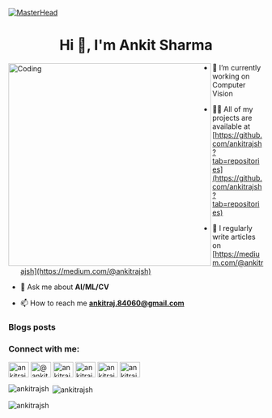 [![MasterHead](https://media3.giphy.com/media/nUhKsxE17i3TCNaJnV/200w.gif)](https://ankitrajsh.io)

<h1 align="center">Hi 👋, I'm Ankit Sharma</h1>
<!--
<h3 align="center">A passionate ML Engineer from IIT Hyderabad</h3>
-->
<img align="left" alt="Coding" width="400" src="https://cdn.dribbble.com/users/1162077/screenshots/3848914/programmer.gif">

<!--
<p align="left"> <img src="https://komarev.com/ghpvc/?username=ankitrajsh&label=Profile%20views&color=0e75b6&style=flat" alt="ankitrajsh" /> </p>

<p align="left"> <a href="https://github.com/ryo-ma/github-profile-trophy"><img src="https://github-profile-trophy.vercel.app/?username=ankitrajsh" alt="ankitrajsh" /></a> </p>

<p align="left"> <a href="https://twitter.com/ankitrajsh" target="blank"><img
 src="https://img.shields.io/twitter/follow/ankitrajsh?logo=twitter&style=for-the-badge" alt="ankitrajsh" /></a> </p>
-->
- 🔭 I’m currently working on Computer Vision

- 👨‍💻 All of my projects are available at [https://github.com/ankitrajsh?tab=repositories](https://github.com/ankitrajsh?tab=repositories)

- 📝 I regularly write articles on [https://medium.com/@ankitrajsh](https://medium.com/@ankitrajsh)

- 💬 Ask me about **AI/ML/CV**

- 📫 How to reach me **ankitraj.84060@gmail.com**

### Blogs posts
<!-- BLOG-POST-LIST:START -->
<!-- BLOG-POST-LIST:END -->

<h3 align="left">Connect with me:</h3>
<p align="left">
<!--
<a href="https://twitter.com/ankitrajsh" target="blank"><img align="center" src="https://raw.githubusercontent.com/rahuldkjain/github-profile-readme-generator/master/src/images/icons/Social/twitter.svg" alt="ankitrajsh" height="30" width="40" /></a>
-->
<!--

<a href="https://stackoverflow.com/users/25038174" target="blank"><img align="center" src="https://raw.githubusercontent.com/rahuldkjain/github-profile-readme-generator/master/src/images/icons/Social/stack-overflow.svg" alt="25038174" height="30" width="40" /></a>
-->


<!--
<a href="https://instagram.com/ankitrajsh" target="blank"><img align="center" src="https://raw.githubusercontent.com/rahuldkjain/github-profile-readme-generator/master/src/images/icons/Social/instagram.svg" alt="ankitrajsh" height="30" width="40" /></a>
-->
<a href="https://linkedin.com/in/ankitrajsh" target="blank"><img align="center" src="https://raw.githubusercontent.com/rahuldkjain/github-profile-readme-generator/master/src/images/icons/Social/linked-in-alt.svg" alt="ankitrajsh" height="30" width="40" /></a>
<a href="https://medium.com/@ankitrajsh" target="blank"><img align="center" src="https://raw.githubusercontent.com/rahuldkjain/github-profile-readme-generator/master/src/images/icons/Social/medium.svg" alt="@ankitrajsh" height="30" width="40" /></a>
<a href="https://www.geeksforgeeks.org/user/ankitrajsh/" target="blank"><img align="center" src="https://raw.githubusercontent.com/rahuldkjain/github-profile-readme-generator/master/src/images/icons/Social/geeksforgeeks.svg" alt="ankitrajsh" height="30" width="40" /></a>
<a href="https://kaggle.com/ankitrajsh" target="blank"><img align="center" src="https://raw.githubusercontent.com/rahuldkjain/github-profile-readme-generator/master/src/images/icons/Social/kaggle.svg" alt="ankitrajsh" height="30" width="40" /></a>
<a href="https://www.hackerrank.com/ankitrajsh" target="blank"><img align="center" src="https://raw.githubusercontent.com/rahuldkjain/github-profile-readme-generator/master/src/images/icons/Social/hackerrank.svg" alt="ankitrajsh" height="30" width="40" /></a>
<a href="https://ankitrajsh.netlify.app" target="blank"><img align="center" src="https://rjksharma.com/wp-content/uploads/2024/06/rjksharma_profile-1-e1709402382953-1.png" alt="ankitrajsh" height="30" width="40" /></a>


<!--
<a href="https://www.youtube.com/c/karshx" target="blank"><img align="center" src="https://raw.githubusercontent.com/rahuldkjain/github-profile-readme-generator/master/src/images/icons/Social/youtube.svg" alt="karhx" height="30" width="40" /></a>
<a href="https://www.codechef.com/users/ankitrajsh" target="blank"><img align="center" src="https://cdn.jsdelivr.net/npm/simple-icons@3.1.0/icons/codechef.svg" alt="ankitrajsh" height="30" width="40" /></a>

-->




<!--
<a href="https://discord.gg/jUEYpNyZ" target="blank"><img align="center" src="https://raw.githubusercontent.com/rahuldkjain/github-profile-readme-generator/master/src/images/icons/Social/discord.svg" alt="jUEYpNyZ" height="30" width="40" /></a>
</p>



<h3 align="left">Languages and Tools:</h3>
<p align="left"> <a href="https://www.arduino.cc/" target="_blank" rel="noreferrer"> <img src="https://cdn.worldvectorlogo.com/logos/arduino-1.svg" alt="arduino" width="40" height="40"/> </a> <a href="https://azure.microsoft.com/en-in/" target="_blank" rel="noreferrer"> <img src="https://www.vectorlogo.zone/logos/microsoft_azure/microsoft_azure-icon.svg" alt="azure" width="40" height="40"/> </a> <a href="https://www.blender.org/" target="_blank" rel="noreferrer"> <img src="https://download.blender.org/branding/community/blender_community_badge_white.svg" alt="blender" width="40" height="40"/> </a> <a href="https://www.w3schools.com/css/" target="_blank" rel="noreferrer"> <img src="https://raw.githubusercontent.com/devicons/devicon/master/icons/css3/css3-original-wordmark.svg" alt="css3" width="40" height="40"/> </a> <a href="https://d3js.org/" target="_blank" rel="noreferrer"> <img src="https://raw.githubusercontent.com/devicons/devicon/master/icons/d3js/d3js-original.svg" alt="d3js" width="40" height="40"/> </a> <a href="https://www.docker.com/" target="_blank" rel="noreferrer"> <img src="https://raw.githubusercontent.com/devicons/devicon/master/icons/docker/docker-original-wordmark.svg" alt="docker" width="40" height="40"/> </a> <a href="https://firebase.google.com/" target="_blank" rel="noreferrer"> <img src="https://www.vectorlogo.zone/logos/firebase/firebase-icon.svg" alt="firebase" width="40" height="40"/> </a> <a href="https://git-scm.com/" target="_blank" rel="noreferrer"> <img src="https://www.vectorlogo.zone/logos/git-scm/git-scm-icon.svg" alt="git" width="40" height="40"/> </a> <a href="https://heroku.com" target="_blank" rel="noreferrer"> <img src="https://www.vectorlogo.zone/logos/heroku/heroku-icon.svg" alt="heroku" width="40" height="40"/> </a> <a href="https://www.w3.org/html/" target="_blank" rel="noreferrer"> <img src="https://raw.githubusercontent.com/devicons/devicon/master/icons/html5/html5-original-wordmark.svg" alt="html5" width="40" height="40"/> </a> <a href="https://developer.mozilla.org/en-US/docs/Web/JavaScript" target="_blank" rel="noreferrer"> <img src="https://raw.githubusercontent.com/devicons/devicon/master/icons/javascript/javascript-original.svg" alt="javascript" width="40" height="40"/> </a> <a href="https://kubernetes.io" target="_blank" rel="noreferrer"> <img src="https://www.vectorlogo.zone/logos/kubernetes/kubernetes-icon.svg" alt="kubernetes" width="40" height="40"/> </a> <a href="https://www.linux.org/" target="_blank" rel="noreferrer"> <img src="https://raw.githubusercontent.com/devicons/devicon/master/icons/linux/linux-original.svg" alt="linux" width="40" height="40"/> </a> <a href="https://www.mongodb.com/" target="_blank" rel="noreferrer"> <img src="https://raw.githubusercontent.com/devicons/devicon/master/icons/mongodb/mongodb-original-wordmark.svg" alt="mongodb" width="40" height="40"/> </a> <a href="https://www.mysql.com/" target="_blank" rel="noreferrer"> <img src="https://raw.githubusercontent.com/devicons/devicon/master/icons/mysql/mysql-original-wordmark.svg" alt="mysql" width="40" height="40"/> </a> <a href="https://www.nginx.com" target="_blank" rel="noreferrer"> <img src="https://raw.githubusercontent.com/devicons/devicon/master/icons/nginx/nginx-original.svg" alt="nginx" width="40" height="40"/> </a> <a href="https://opencv.org/" target="_blank" rel="noreferrer"> <img src="https://www.vectorlogo.zone/logos/opencv/opencv-icon.svg" alt="opencv" width="40" height="40"/> </a> <a href="https://www.python.org" target="_blank" rel="noreferrer"> <img src="https://raw.githubusercontent.com/devicons/devicon/master/icons/python/python-original.svg" alt="python" width="40" height="40"/> </a> <a href="https://pytorch.org/" target="_blank" rel="noreferrer"> <img src="https://www.vectorlogo.zone/logos/pytorch/pytorch-icon.svg" alt="pytorch" width="40" height="40"/> </a> <a href="https://scikit-learn.org/" target="_blank" rel="noreferrer"> <img src="https://upload.wikimedia.org/wikipedia/commons/0/05/Scikit_learn_logo_small.svg" alt="scikit_learn" width="40" height="40"/> </a> <a href="https://www.tensorflow.org" target="_blank" rel="noreferrer"> <img src="https://www.vectorlogo.zone/logos/tensorflow/tensorflow-icon.svg" alt="tensorflow" width="40" height="40"/> </a> </p>
-->

<p><img align="left" src="https://github-readme-stats.vercel.app/api/top-langs?username=ankitrajsh&show_icons=true&locale=en&layout=compact" alt="ankitrajsh" /></p>

<p>&nbsp;<img align="center" src="https://github-readme-stats.vercel.app/api?username=ankitrajsh&show_icons=true&locale=en" alt="ankitrajsh" /></p>

<p><img align="center" src="https://github-readme-streak-stats.herokuapp.com/?user=ankitrajsh&" alt="ankitrajsh" /></p>

